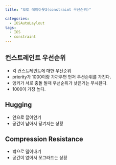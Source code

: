 ```yaml
---
title: "오토 레이아웃3(constraint 우선순위)"

categories:
  - IOSAutoLaylout
tags:
  - IOS
  - constraint
---
```


## 컨스트레인트 우선순위
- 각 컨스트레인트에 대한 우선순위  
- priority가 1000이랑 가까우면 먼저 우선순위를 가진다.
- 앵커가 서로 충돌 될때 우선순위가 낮은거는 무시된다.
- 1000이 가장 높다.

## Hugging
- 안으로 끌어안기  
- 공간이 남아서 당겨지는 상황

## Compression Resistance
- 밖으로 밀어내기  
- 공간이 없어서 쪼그라드는 상황


